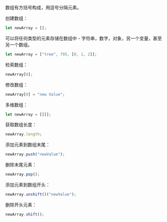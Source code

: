数组有方括号构成，用逗号分隔元素。

创建数组：

```js
let newArray = [];
```

可以将任何类型的元素存储在数组中 - 字符串，数字，对象，另一个变量，甚至另一个数组。

```js
let newArray = ["tree", 795, [0, 1, 2]];
```

检索数组：

```js
newArray[0];
```

修改数组：

```js
newArray[0] = "new Value";
```

多维数组：

```js
let newArray = [][];
```

获取数组长度：

```js
newArray.length;
```

添加元素到数组末尾：

```js
newArray.push("newValue");
```

删除末尾元素：

```js
newArray.pop();
```

添加元素到数组开头：

```js
newArray.unshift()("newValue");
```

删除开头元素：

```js
newArray.shift();
```
